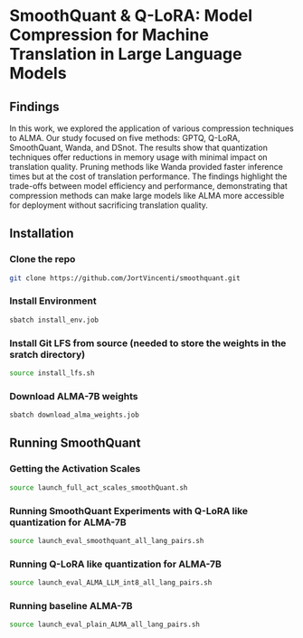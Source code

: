 # SmoothQuant \& Q-LoRA: Model Compression for Machine Translation in Large Language Models

## Findings

In this work, we explored the application of various compression techniques to ALMA. Our study focused on five methods: GPTQ, Q-LoRA, SmoothQuant, Wanda, and DSnot. The results show that quantization techniques offer reductions in memory usage with minimal impact on translation quality. Pruning methods like Wanda provided faster inference times but at the cost of translation performance. The findings highlight the trade-offs between model efficiency and performance, demonstrating that compression methods can make large models like ALMA more accessible for deployment without sacrificing translation quality.

## Installation

### Clone the repo
```bash
git clone https://github.com/JortVincenti/smoothquant.git
```

### Install Environment

```bash
sbatch install_env.job
```
### Install Git LFS from source (needed to store the weights in the sratch directory)
```bash
source install_lfs.sh
```


### Download ALMA-7B weights
```bash
sbatch download_alma_weights.job
```

## Running SmoothQuant

### Getting the Activation Scales
```bash
source launch_full_act_scales_smoothQuant.sh
```

### Running SmoothQuant Experiments with Q-LoRA like quantization for ALMA-7B
```bash
source launch_eval_smoothquant_all_lang_pairs.sh 

```

### Running Q-LoRA like quantization for ALMA-7B
```bash
source launch_eval_ALMA_LLM_int8_all_lang_pairs.sh
```

### Running baseline ALMA-7B
```bash
source launch_eval_plain_ALMA_all_lang_pairs.sh
```
